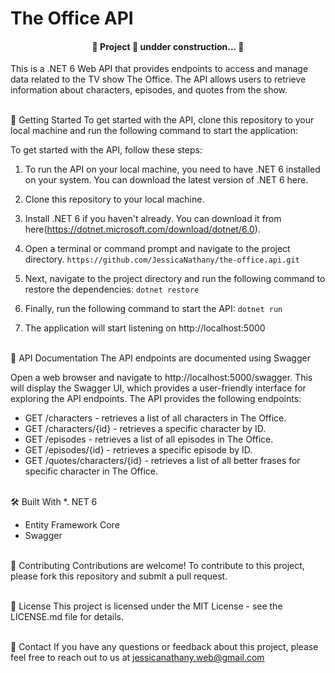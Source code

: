 # The Office API

 <h4 align="center"> 
	🚧  Project 🚀 undder construction...  🚧
 </h4>

This is a .NET 6 Web API that provides endpoints to access and manage data related to the TV show The Office. The API allows users to retrieve information about characters, episodes, and quotes from the show. <br/><br/>


🚀 Getting Started
To get started with the API, clone this repository to your local machine and run the following command to start the application:

 To get started with the API, follow these steps:

1. To run the API on your local machine, you need to have .NET 6 installed on your system. You can download the latest version of .NET 6 here.
2. Clone this repository to your local machine.

3. Install .NET 6 if you haven't already. You can download it from here(https://dotnet.microsoft.com/download/dotnet/6.0).
4. Open a terminal or command prompt and navigate to the project directory.
`https://github.com/JessicaNathany/the-office.api.git`
5. Next, navigate to the project directory and run the following command to restore the dependencies:
`dotnet restore`
6. Finally, run the following command to start the API:
`dotnet run`
7. The application will start listening on http://localhost:5000 <br/><br/>


📝 API Documentation
The API endpoints are documented using Swagger

Open a web browser and navigate to http://localhost:5000/swagger.
This will display the Swagger UI, which provides a user-friendly interface for exploring the API endpoints.
The API provides the following endpoints:

- GET /characters - retrieves a list of all characters in The Office.
- GET /characters/{id} - retrieves a specific character by ID.
- GET /episodes - retrieves a list of all episodes in The Office.
- GET /episodes/{id} - retrieves a specific episode by ID.
- GET /quotes/characters/{id} - retrieves a list of all better frases for specific character in The Office.<br/><br/>


🛠️ Built With
*. NET 6
* Entity Framework Core
* Swagger
<br/><br/>

🤝 Contributing
Contributions are welcome! To contribute to this project, please fork this repository and submit a pull request.<br/><br/>

📄 License
This project is licensed under the MIT License - see the LICENSE.md file for details.<br/><br/>

📧 Contact
If you have any questions or feedback about this project, please feel free to reach out to us at jessicanathany.web@gmail.com<br/><br/>

